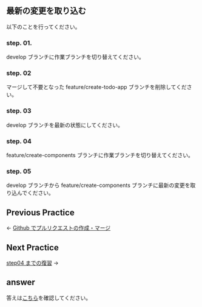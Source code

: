 ## 最新の変更を取り込む

以下のことを行ってください。

### step. 01.
develop ブランチに作業ブランチを切り替えてください。

### step. 02
マージして不要となった feature/create-todo-app ブランチを削除してください。

### step. 03
develop ブランチを最新の状態にしてください。

### step. 04
feature/create-components ブランチに作業ブランチを切り替えてください。

### step. 05
develop ブランチから feature/create-components ブランチに最新の変更を取り込んでください。

## Previous Practice

← [Github でプルリクエストの作成・マージ](../step03/untilMerge.md)

## Next Practice

[step04 までの復習](../step05/index.md) →

## answer

答えは[こちら](/public/docs/training/answer/step04/index.md)を確認してください。

